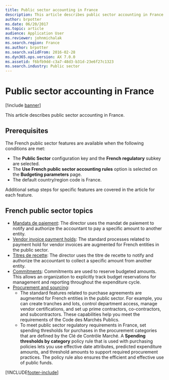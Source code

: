 ```yaml
---
title: Public sector accounting in France
description: This article describes public sector accounting in France.
author: brpotter
ms.date: 06/20/2017
ms.topic: article
audience: Application User
ms.reviewer: johnmichalak
ms.search.region: France
ms.author: brpotter
ms.search.validFrom: 2016-02-28
ms.dyn365.ops.version: AX 7.0.0
ms.assetid: f6bfb9dd-c3a7-48d3-b31d-23e6f27c1323
ms.search.industry: Public sector
---
```


# Public sector accounting in France

[!include [banner](../../includes/banner.md)]

This article describes public sector accounting in France.

## Prerequisites

The French public sector features are available when the following conditions are met:

-   The **Public Sector** configuration key and the **French regulatory** subkey are selected.
-   The **Use French public sector accounting rules** option is selected on the **Budgeting parameters** page.
-   The default country/region code is France.

Additional setup steps for specific features are covered in the article for each feature.

## French public sector topics
-   [Mandats de paiement](emea-fra-mandats-de-paiement.md): The director uses the mandat de paiement to notify and authorize the accountant to pay a specific amount to another entity.
-   [Vendor invoice payment holds](emea-fra-vendor-invoice-payment-holds-public-sector.md): The standard processes related to payment hold for vendor invoices are augmented for French entities in the public sector.
-   [Titres de recette](emea-fra-titres-de-recette-public-sector.md): The director uses the titre de recette to notify and authorize the accountant to collect a specific amount from another entity.
-   [Commitments](emea-fra-commitments-public-sector.md): Commitments are used to reserve budgeted amounts. This allows an organization to explicitly track budget reservations for management and reporting throughout the expenditure cycle.
-   [Procurement and sourcing](emea-fra-procurement-sourcing-public-sector.md):
    -   The standard features related to purchase agreements are augmented for French entities in the public sector. For example, you can create tranches and lots, control department access, manage vendor certifications, and set up prime contractors, co-contractors, and subcontractors. These capabilities help you meet the requirements of the Code des Marchés Publics.
    -   To meet public sector regulatory requirements in France, set spending thresholds for purchases in the procurement categories that are defined by the Clé de Contrôle Marché. A **Spending thresholds by category** policy rule that is used with purchasing policies lets you use effective date attributes, predicted expenditure amounts, and threshold amounts to support required procurement practices. The policy rule also ensures the efficient and effective use of public funds.






[!INCLUDE[footer-include](../../../includes/footer-banner.md)]

